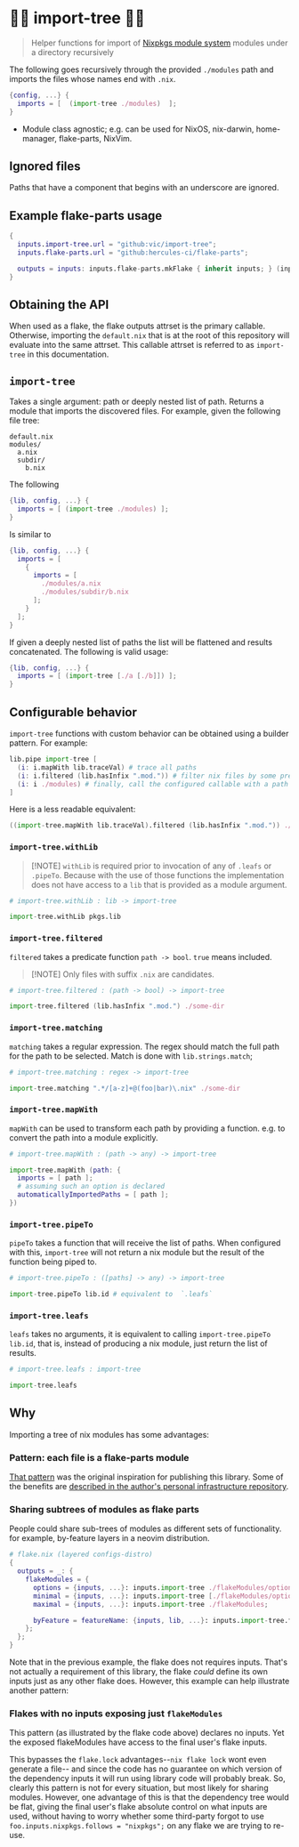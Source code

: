 # 🌲🌴 import-tree 🎄🌳

> Helper functions for import of [Nixpkgs module system](https://nix.dev/tutorials/module-system/) modules under a directory recursively

The following goes recursively through the provided `./modules` path and imports the files whose names end with `.nix`.

```nix
{config, ...} {
  imports = [  (import-tree ./modules)  ];
}
```

- Module class agnostic; e.g. can be used for NixOS, nix-darwin, home-manager, flake-parts, NixVim.

## Ignored files

Paths that have a component that begins with an underscore are ignored.

## Example flake-parts usage

```nix
{
  inputs.import-tree.url = "github:vic/import-tree";
  inputs.flake-parts.url = "github:hercules-ci/flake-parts";

  outputs = inputs: inputs.flake-parts.mkFlake { inherit inputs; } (inputs.import-tree ./modules);
}
```

## Obtaining the API

When used as a flake, the flake outputs attrset is the primary callable.
Otherwise, importing the `default.nix` that is at the root of this repository will evaluate into the same attrset.
This callable attrset is referred to as `import-tree` in this documentation.

## `import-tree`

Takes a single argument: path or deeply nested list of path.
Returns a module that imports the discovered files.
For example, given the following file tree:

```
default.nix
modules/
  a.nix
  subdir/
    b.nix
```

The following

```nix
{lib, config, ...} {
  imports = [ (import-tree ./modules) ];
}
```

Is similar to

```nix
{lib, config, ...} {
  imports = [
    {
      imports = [
        ./modules/a.nix
        ./modules/subdir/b.nix
      ];
    }
  ];
}
```

If given a deeply nested list of paths the list will be flattened and results concatenated.
The following is valid usage:

```nix
{lib, config, ...} {
  imports = [ (import-tree [./a [./b]]) ];
}
```

## Configurable behavior

`import-tree` functions with custom behavior can be obtained using a builder pattern.
For example:

```nix
lib.pipe import-tree [
  (i: i.mapWith lib.traceVal) # trace all paths
  (i: i.filtered (lib.hasInfix ".mod.")) # filter nix files by some predicate
  (i: i ./modules) # finally, call the configured callable with a path
]
```

Here is a less readable equivalent:

```nix
((import-tree.mapWith lib.traceVal).filtered (lib.hasInfix ".mod.")) ./modules
```

### `import-tree.withLib`

> \[!NOTE\]
> `withLib` is required prior to invocation of any of `.leafs` or `.pipeTo`.
> Because with the use of those functions the implementation does not have access to a `lib` that is provided as a module argument.

```nix
# import-tree.withLib : lib -> import-tree

import-tree.withLib pkgs.lib
```

### `import-tree.filtered`

`filtered` takes a predicate function `path -> bool`. `true` means included.

> \[!NOTE\]
> Only files with suffix `.nix` are candidates.

```nix
# import-tree.filtered : (path -> bool) -> import-tree

import-tree.filtered (lib.hasInfix ".mod.") ./some-dir
```

### `import-tree.matching`

`matching` takes a regular expression. The regex should match the full path for the path to be selected. Match is done with `lib.strings.match`;

```nix
# import-tree.matching : regex -> import-tree

import-tree.matching ".*/[a-z]+@(foo|bar)\.nix" ./some-dir
```

### `import-tree.mapWith`

`mapWith` can be used to transform each path by providing a function.
e.g. to convert the path into a module explicitly.

```nix
# import-tree.mapWith : (path -> any) -> import-tree

import-tree.mapWith (path: {
  imports = [ path ];
  # assuming such an option is declared
  automaticallyImportedPaths = [ path ];
})
```

### `import-tree.pipeTo`

`pipeTo` takes a function that will receive the list of paths.
When configured with this, `import-tree` will not return a nix module but the result of the function being piped to.

```nix
# import-tree.pipeTo : ([paths] -> any) -> import-tree

import-tree.pipeTo lib.id # equivalent to  `.leafs`
```

### `import-tree.leafs`

`leafs` takes no arguments, it is equivalent to calling `import-tree.pipeTo lib.id`, that is, instead of producing a nix module, just return the list of results.

```nix
# import-tree.leafs : import-tree

import-tree.leafs
```

## Why

Importing a tree of nix modules has some advantages:

### Pattern: each file is a flake-parts module

[That pattern](https://discourse.nixos.org/t/pattern-each-file-is-a-flake-parts-module/61271) was the original inspiration for publishing this library.
Some of the benefits are [described in the author's personal infrastructure repository](https://github.com/mightyiam/infra#every-nix-file-is-a-flake-parts-module).

### Sharing subtrees of modules as flake parts

People could share sub-trees of modules as different sets of functionality.
for example, by-feature layers in a neovim distribution.

```nix
# flake.nix (layered configs-distro)
{
  outputs = _: {
    flakeModules = {
      options = {inputs, ...}: inputs.import-tree ./flakeModules/options;
      minimal = {inputs, ...}: inputs.import-tree [./flakeModules/options ./flakeModules/minimal];
      maximal = {inputs, ...}: inputs.import-tree ./flakeModules;

      byFeature = featureName: {inputs, lib, ...}: inputs.import-tree.filtered (lib.hasSuffix "${featureName}.nix") ./flakeModules;
    };
  };
}
```

Note that in the previous example, the flake does not requires inputs.
That's not actually a requirement of this library, the flake *could* define its own inputs just as any other flake does.
However, this example can help illustrate another pattern:

### Flakes with no inputs exposing just `flakeModules`

This pattern (as illustrated by the flake code above) declares no inputs.
Yet the exposed flakeModules have access to the final user's flake inputs.

This bypasses the `flake.lock` advantages--`nix flake lock` wont even generate a file--
and since the code has no guarantee on which version of the dependency inputs it will run using library code will probably break.
So, clearly this pattern is not for every situation, but most likely for sharing modules.
However, one advantage of this is that the dependency tree would be flat,
giving the final user's flake absolute control on what inputs are used,
without having to worry whether some third-party forgot to use `foo.inputs.nixpkgs.follows = "nixpkgs";` on any flake we are trying to re-use.

